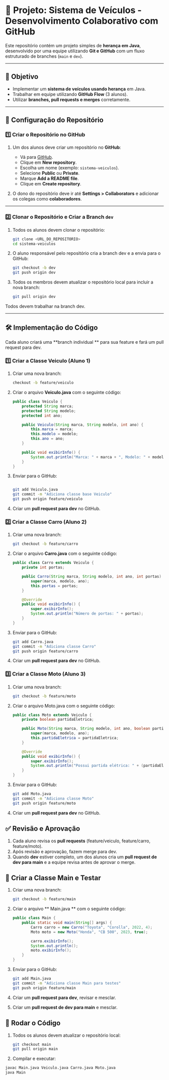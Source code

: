 # 📌 Projeto: Sistema de Veículos - Desenvolvimento Colaborativo com GitHub

Este repositório contém um projeto simples de **herança em Java**, desenvolvido por uma equipe utilizando **Git e GitHub** com um fluxo estruturado de branches (`main` e `dev`).

---

## 🚀 Objetivo
- Implementar um **sistema de veículos usando herança** em Java.
- Trabalhar em equipe utilizando **GitHub Flow** (3 alunos).
- Utilizar **branches, pull requests e merges** corretamente.

---

## 🔧 Configuração do Repositório

### 1️⃣ Criar o Repositório no GitHub
1. Um dos alunos deve criar um repositório no **GitHub**:
   - Vá para [GitHub](https://github.com).
   - Clique em **New repository**.
   - Escolha um nome (exemplo: `sistema-veiculos`).
   - Selecione **Public** ou **Private**.
   - Marque **Add a README file**.
   - Clique em **Create repository**.

2. O dono do repositório deve ir até **Settings > Collaborators** e adicionar os colegas como **colaboradores**.

---

### 2️⃣ Clonar o Repositório e Criar a Branch `dev`
1. Todos os alunos devem clonar o repositório:

   ```sh
   git clone <URL_DO_REPOSITORIO>
   cd sistema-veiculos
   
2. O aluno responsável pelo repositório cria a branch dev e a envia para o GitHub:

   ```sh
   git checkout -b dev
   git push origin dev
   
3. Todos os membros devem atualizar o repositório local para incluir a nova branch:

   ```sh
   git pull origin dev

Todos devem trabalhar na branch dev.

---

## 🛠️ Implementação do Código

Cada aluno criará uma **branch individual ** para sua feature e fará um pull request para dev.
### 1️⃣ Criar a Classe Veiculo (Aluno 1)

1. Criar uma nova branch:

   ```sh
   checkout -b feature/veiculo

2. Criar o arquivo **Veiculo.java** com o seguinte código:

   ```java
   public class Veiculo {
       protected String marca;
       protected String modelo;
       protected int ano;
   
       public Veiculo(String marca, String modelo, int ano) {
           this.marca = marca;
           this.modelo = modelo;
           this.ano = ano;
       }
   
       public void exibirInfo() {
           System.out.println("Marca: " + marca + ", Modelo: " + modelo + ", Ano: " + ano);
       }
   }
   ```
3. Enviar para o GitHub:

   ```sh
   
   git add Veiculo.java
   git commit -m "Adiciona classe base Veiculo"
   git push origin feature/veiculo

4. Criar um **pull request para dev** no GitHub.

### 2️⃣ Criar a Classe Carro (Aluno 2)

1. Criar uma nova branch:

   ```sh
   git checkout -b feature/carro

2. Criar o arquivo **Carro.java** com o seguinte código:

   ```java  
   public class Carro extends Veiculo {
       private int portas;
   
       public Carro(String marca, String modelo, int ano, int portas) {
           super(marca, modelo, ano);
           this.portas = portas;
       }
   
       @Override
       public void exibirInfo() {
           super.exibirInfo();
           System.out.println("Número de portas: " + portas);
       }
   }
   ```

3. Enviar para o GitHub:

   ```sh
   git add Carro.java
   git commit -m "Adiciona classe Carro"
   git push origin feature/carro

4. Criar um **pull request para dev** no GitHub.


### 3️⃣ Criar a Classe Moto (Aluno 3)

1. Criar uma nova branch:

   ```sh
   git checkout -b feature/moto

2. Criar o arquivo Moto.java com o seguinte código:

   ```java
   public class Moto extends Veiculo {
       private boolean partidaEletrica;
   
       public Moto(String marca, String modelo, int ano, boolean partidaEletrica) {
           super(marca, modelo, ano);
           this.partidaEletrica = partidaEletrica;
       }
   
       @Override
       public void exibirInfo() {
           super.exibirInfo();
           System.out.println("Possui partida elétrica: " + (partidaEletrica ? "Sim" : "Não"));
       }
   }
   ```

3. Enviar para o GitHub:

   ```sh
   git add Moto.java
   git commit -m "Adiciona classe Moto"
   git push origin feature/moto

4. Criar um **pull request para dev** no GitHub.

## ✅ Revisão e Aprovação
1. Cada aluno revisa os **pull requests** (feature/veiculo, feature/carro, feature/moto).
2. Após revisão e aprovação, fazem merge para dev.
3. Quando **dev** estiver completo, um dos alunos cria um **pull request de dev para main** e a equipe revisa antes de aprovar o merge.

## 🚀 Criar a Classe Main e Testar

1. Criar uma nova branch:

   ```sh
   git checkout -b feature/main

2. Criar o arquivo ** Main.java ** com o seguinte código:

   ```java
   public class Main {
       public static void main(String[] args) {
           Carro carro = new Carro("Toyota", "Corolla", 2022, 4);
           Moto moto = new Moto("Honda", "CB 500", 2023, true);
   
           carro.exibirInfo();
           System.out.println();
           moto.exibirInfo();
       }
   }
   ```
   
3. Enviar para o GitHub:

   ```sh
   git add Main.java
   git commit -m "Adiciona classe Main para testes"
   git push origin feature/main

4. Criar um **pull request para dev**, revisar e mesclar.

5. Criar um **pull request de dev para main** e mesclar.

## 🏁 Rodar o Código

1. Todos os alunos devem atualizar o repositório local:

   ```sh
   git checkout main
   git pull origin main

2. Compilar e executar:

```sh
javac Main.java Veiculo.java Carro.java Moto.java
java Main
